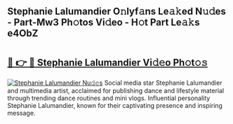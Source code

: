 ## Stephanie Lalumandier O𝚗lyf𝚊ns Le𝚊𝚔ed N𝚞𝚍es - Part-Mw3 Ph𝚘tos Vi𝚍eo - H𝚘t Part Le𝚊𝚔s e4ObZ

# <h2><a href="http://hf650cu.feru.top/?c=Stephanie+Lalumandier">🔗 👉 🔴 Stephanie Lalumandier Vi𝚍𝚎o Ph𝚘t𝚘𝚜</a></h2>

[![Stephanie Lalumandier Nu𝚍𝚎s](https://i.imgur.com/0TWrTi3.gif)](http://hf650cu.feru.top/?c=Stephanie+Lalumandier)
Social media star Stephanie Lalumandier and multimedia artist, acclaimed for publishing dance and lifestyle material through trending dance routines and mini vlogs. Influential personality Stephanie Lalumandier, known for their captivating presence and inspiring message. 
